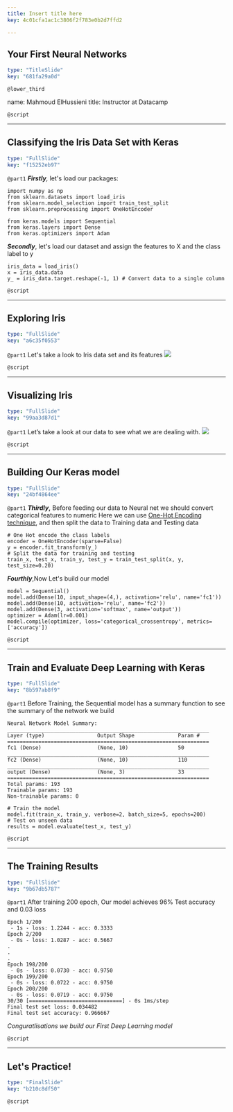 ```yaml
---
title: Insert title here
key: 4c01cfa1ac1c3806f2f783e0b2d7ffd2

---
```

## Your First Neural Networks

```yaml
type: "TitleSlide"
key: "681fa29a0d"
```

`@lower_third`

name: Mahmoud ElHussieni
title: Instructor at Datacamp


`@script`



---
## Classifying the Iris Data Set with Keras

```yaml
type: "FullSlide"
key: "f15252eb97"
```

`@part1`
_**Firstly**,_ let's load our packages:
```
import numpy as np
from sklearn.datasets import load_iris
from sklearn.model_selection import train_test_split
from sklearn.preprocessing import OneHotEncoder

from keras.models import Sequential
from keras.layers import Dense
from keras.optimizers import Adam
```
**_Secondly_**, let's load our dataset and assign the features to X and the class label to y
```
iris_data = load_iris()
x = iris_data.data
y_ = iris_data.target.reshape(-1, 1) # Convert data to a single column
```


`@script`



---
## Exploring Iris

```yaml
type: "FullSlide"
key: "a6c35f0553"
```

`@part1`
Let's take a look to Iris data set and its features
![](https://raw.githubusercontent.com/MElHussieni/ShinyApp-with-Iris/master/Screenshot%20from%202018-10-24%2010-42-46.png)


`@script`



---
## Visualizing Iris

```yaml
type: "FullSlide"
key: "99aa3d87d1"
```

`@part1`
Let’s take a look at our data to see what we are dealing with.
![](https://janakiev.com/notebooks/assets//keras_iris_files/output_5_0.png)


`@script`



---
## Building Our Keras model

```yaml
type: "FullSlide"
key: "24bf4864ee"
```

`@part1`
**_Thirdly_,** Before feeding our data to Neural net we should convert categorical features to numeric
Here we can use [One-Hot Encoding technique](https://hackernoon.com/what-is-one-hot-encoding-why-and-when-do-you-have-to-use-it-e3c6186d008f), and then split the data to Training data and Testing data
```
# One Hot encode the class labels
encoder = OneHotEncoder(sparse=False)
y = encoder.fit_transform(y_)
# Split the data for training and testing
train_x, test_x, train_y, test_y = train_test_split(x, y, test_size=0.20)
```
**_Fourthly_**,Now Let's build our model
```
model = Sequential()
model.add(Dense(10, input_shape=(4,), activation='relu', name='fc1'))
model.add(Dense(10, activation='relu', name='fc2'))
model.add(Dense(3, activation='softmax', name='output'))
optimizer = Adam(lr=0.001)
model.compile(optimizer, loss='categorical_crossentropy', metrics=['accuracy'])

```


`@script`



---
## Train and Evaluate Deep Learning with Keras

```yaml
type: "FullSlide"
key: "8b597ab8f9"
```

`@part1`
Before Training, the Sequential model has a summary function to see the summary of the network we build  
```
Neural Network Model Summary: 
_________________________________________________________________
Layer (type)                 Output Shape              Param #   
=================================================================
fc1 (Dense)                  (None, 10)                50        
_________________________________________________________________
fc2 (Dense)                  (None, 10)                110       
_________________________________________________________________
output (Dense)               (None, 3)                 33        
=================================================================
Total params: 193
Trainable params: 193
Non-trainable params: 0
```
```
# Train the model
model.fit(train_x, train_y, verbose=2, batch_size=5, epochs=200)
# Test on unseen data
results = model.evaluate(test_x, test_y)
```


`@script`



---
## The Training Results

```yaml
type: "FullSlide"
key: "9b67db5787"
```

`@part1`
After training 200 epoch, Our model achieves 96% Test accuracy and 0.03 loss
```
Epoch 1/200
 - 1s - loss: 1.2244 - acc: 0.3333
Epoch 2/200
 - 0s - loss: 1.0287 - acc: 0.5667
.
.
.
Epoch 198/200
 - 0s - loss: 0.0730 - acc: 0.9750
Epoch 199/200
 - 0s - loss: 0.0722 - acc: 0.9750
Epoch 200/200
 - 0s - loss: 0.0719 - acc: 0.9750
30/30 [==============================] - 0s 1ms/step
Final test set loss: 0.034482
Final test set accuracy: 0.966667
```
_Conguratlisations we build our First Deep Learning model_


`@script`



---
## Let's Practice!

```yaml
type: "FinalSlide"
key: "b210c8df50"
```

`@script`


